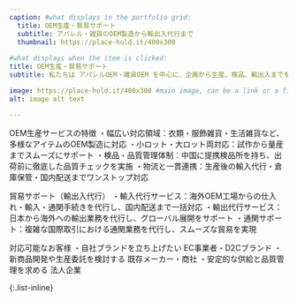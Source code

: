 ```yaml
---
caption: #what displays in the portfolio grid:
  title: OEM生産・貿易サポート
  subtitle: アパレル・雑貨のOEM製造から輸出入代行まで
  thumbnail: https://place-hold.it/400x300
  
#what displays when the item is clicked:
title: OEM生産・貿易サポート
subtitle: 私たちは アパレルOEM・雑貨OEM を中心に、企画から生産、検品、輸出入までを一貫してサポートするサービスを提供しています。小ロット対応から大規模生産まで柔軟に対応可能。ブランド立ち上げを目指すEC事業者様から、安定した供給を求める法人企業様まで、幅広いニーズに応える OEM製造・貿易サポート が私たちの強みです。

image: https://place-hold.it/400x300 #main image, can be a link or a file in assets/img/portfolio
alt: image alt text

---
```

OEM生産サービスの特徴
・幅広い対応領域：衣類・服飾雑貨・生活雑貨など、多様なアイテムのOEM製造に対応
・小ロット・大ロット両対応：試作から量産までスムーズにサポート
・検品・品質管理体制：中国に提携検品所を持ち、出荷前に徹底した品質チェックを実施
・物流と一貫連携：生産後の輸入代行・倉庫保管・国内配送までワンストップ対応

貿易サポート（輸出入代行）
・輸入代行サービス：海外OEM工場からの仕入れ・輸入・通関手続きを代行し、国内配送まで一括対応
・輸出代行サービス：日本から海外への輸出業務を代行し、グローバル展開をサポート
・通関サポート：複雑な国際取引における通関業務を代行し、スムーズな貿易を実現

対応可能なお客様
・自社ブランドを立ち上げたい EC事業者・D2Cブランド
・新商品開発や生産委託を検討する 既存メーカー・商社
・安定的な供給と品質管理を求める 法人企業

{:.list-inline} 

